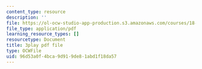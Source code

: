 ```yaml
---
content_type: resource
description: ''
file: https://ol-ocw-studio-app-production.s3.amazonaws.com/courses/18-03sc-differential-equations-fall-2011/96d53a0f4bca9d919de81abd1f18da57_v4YcejwdQC0.pdf
file_type: application/pdf
learning_resource_types: []
resourcetype: Document
title: 3play pdf file
type: OCWFile
uid: 96d53a0f-4bca-9d91-9de8-1abd1f18da57
---
```

